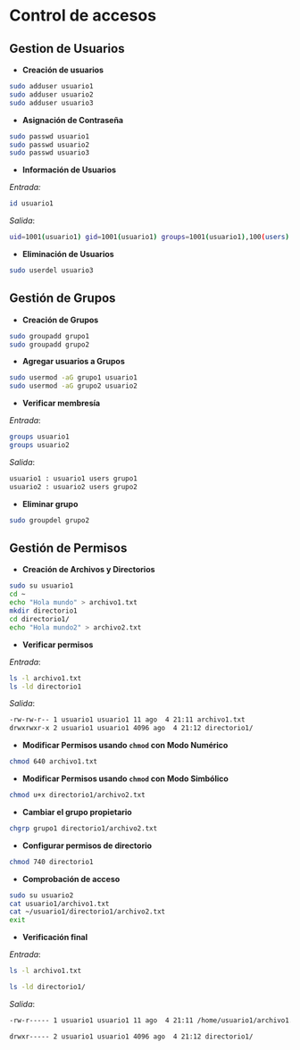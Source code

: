 # Control de accesos

## Gestion de Usuarios

- **Creación de usuarios**

```bash
sudo adduser usuario1
sudo adduser usuario2
sudo adduser usuario3
```

- **Asignación de Contraseña**

```bash
sudo passwd usuario1
sudo passwd usuario2
sudo passwd usuario3
```

- **Información de Usuarios**

_Entrada:_

```bash
id usuario1
```

_Salida_:

```bash
uid=1001(usuario1) gid=1001(usuario1) groups=1001(usuario1),100(users)
```

- **Eliminación de Usuarios**

```bash
sudo userdel usuario3
```

## Gestión de Grupos

- **Creación de Grupos**

```bash
sudo groupadd grupo1
sudo groupadd grupo2
```

- **Agregar usuarios a Grupos**

```bash
sudo usermod -aG grupo1 usuario1
sudo usermod -aG grupo2 usuario2
```

- **Verificar membresía**

_Entrada_:

```bash
groups usuario1
groups usuario2
```

_Salida_:

```bash
usuario1 : usuario1 users grupo1
usuario2 : usuario2 users grupo2
```

- **Eliminar grupo**

```bash
sudo groupdel grupo2
```

## Gestión de Permisos

- **Creación de Archivos y Directorios**

```bash
sudo su usuario1
cd ~
echo "Hola mundo" > archivo1.txt
mkdir directorio1
cd directorio1/
echo "Hola mundo2" > archivo2.txt
```

- **Verificar permisos**

_Entrada_:

```bash
ls -l archivo1.txt
ls -ld directorio1
```

_Salida_:

```bash
-rw-rw-r-- 1 usuario1 usuario1 11 ago  4 21:11 archivo1.txt
drwxrwxr-x 2 usuario1 usuario1 4096 ago  4 21:12 directorio1/
```

- **Modificar Permisos usando `chmod` con Modo Numérico**

```bash
chmod 640 archivo1.txt
```

- **Modificar Permisos usando `chmod` con Modo Simbólico**

```bash
chmod u+x directorio1/archivo2.txt
```

- **Cambiar el grupo propietario**

```bash
chgrp grupo1 directorio1/archivo2.txt
```

- **Configurar permisos de directorio**

```bash
chmod 740 directorio1
```

- **Comprobación de acceso**

```bash
sudo su usuario2
cat usuario1/archivo1.txt
cat ~/usuario1/directorio1/archivo2.txt
exit
```

- **Verificación final**

_Entrada_:

```bash
ls -l archivo1.txt

ls -ld directorio1/
```

_Salida_:

```bash
-rw-r----- 1 usuario1 usuario1 11 ago  4 21:11 /home/usuario1/archivo1.txt

drwxr----- 2 usuario1 usuario1 4096 ago  4 21:12 directorio1/
```
